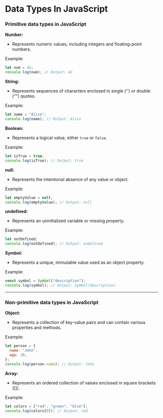 # Data Types In JavaScript

### Primitive data types in JavaScript

**Number:**

- Represents numeric values, including integers and floating-point numbers.

Example:

```javascript
let num = 42;
console.log(num); // Output: 42
```

**String:**

- Represents sequences of characters enclosed in single ('') or double ("") quotes.

Example:

```javascript
let name = "Alice";
console.log(name); // Output: Alice
```

**Boolean:**

- Represents a logical value, either `true` or `false`.

Example:

```javascript
let isTrue = true;
console.log(isTrue); // Output: true
```

**null:**

- Represents the intentional absence of any value or object.

Example:

```javascript
let emptyValue = null;
console.log(emptyValue); // Output: null
```

**undefined:**

- Represents an uninitialized variable or missing property.

Example:

```javascript
let notDefined;
console.log(notDefined); // Output: undefined
```

**Symbol:**

- Represents a unique, immutable value used as an object property.

Example:

```javascript
const symbol = Symbol("description");
console.log(symbol); // Output: Symbol(description)
```

---

### Non-primitive data types in JavaScript

**Object:**

- Represents a collection of key-value pairs and can contain various properties and methods.

Example:

```javascript
let person = {
  name: "John",
  age: 30,
};
console.log(person.name); // Output: John
```

**Array:**

- Represents an ordered collection of values enclosed in square brackets ([]).

Example:

```javascript
let colors = ["red", "green", "blue"];
console.log(colors[0]); // Output: red
```
